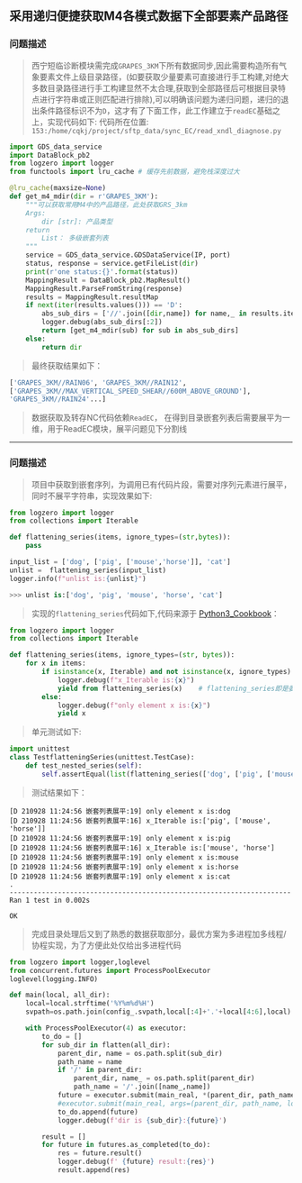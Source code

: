 <!--
 * @Author: your name
 * @Date: 2021-09-28 10:08:11
 * @LastEditTime: 2021-10-22 13:36:42
 * @LastEditors: Please set LastEditors
 * @Description: 将嵌套列表进行展平并返回
 * @FilePath: \A个人笔记\python相关\常用技巧\嵌套列表展平.md
-->
## 采用递归便捷获取M4各模式数据下全部要素产品路径
### 问题描述
> 西宁短临诊断模块需完成`GRAPES_3KM`下所有数据同步,因此需要构造所有气象要素文件上级目录路径，(如要获取少量要素可直接进行手工构建,对绝大多数目录路径进行手工构建显然不太合理,获取到全部路径后可根据目录特点进行字符串或正则匹配进行排除),可以明确该问题为递归问题，递归的退出条件路径标识不为`D`，这才有了下面工作，此工作建立于`readEC`基础之上，实现代码如下:
> 代码所在位置: `153:/home/cqkj/project/sftp_data/sync_EC/read_xndl_diagnose.py`

```python
import GDS_data_service
import DataBlock_pb2
from logzero import logger
from functools import lru_cache # 缓存先前数据，避免栈深度过大

@lru_cache(maxsize=None)
def get_m4_mdir(dir = r'GRAPES_3KM'):
    """可以获取常用M4中的产品路径，此处获取GRS_3km
    Args:
        dir [str]: 产品类型
    return
        List： 多级嵌套列表
    """
    service = GDS_data_service.GDSDataService(IP, port)
    status, response = service.getFileList(dir)
    print(r'one status:{}'.format(status))
    MappingResult = DataBlock_pb2.MapResult()
    MappingResult.ParseFromString(response)
    results = MappingResult.resultMap
    if next(iter(results.values())) == 'D':
        abs_sub_dirs = ['//'.join([dir,name]) for name,_ in results.items()]
        logger.debug(abs_sub_dirs[:2])
        return [get_m4_mdir(sub) for sub in abs_sub_dirs]
    else:
        return dir
```
> 最终获取结果如下：
```python
['GRAPES_3KM//RAIN06', 'GRAPES_3KM//RAIN12',
['GRAPES_3KM//MAX_VERTICAL_SPEED_SHEAR//600M_ABOVE_GROUND'],
'GRAPES_3KM//RAIN24'...]
```
> 数据获取及转存NC代码依赖`ReadEC`， 在得到目录嵌套列表后需要展平为一维，用于ReadEC模块，展平问题见下分割线
***
### 问题描述
>项目中获取到嵌套序列，为调用已有代码片段，需要对序列元素进行展平，同时不展平字符串，实现效果如下:
```python
from logzero import logger
from collections import Iterable

def flattening_series(items, ignore_types=(str,bytes)):
    pass

input_list = ['dog', ['pig', ['mouse','horse']], 'cat']
unlist =  flattening_series(input_list)
logger.info(f"unlist is:{unlist}")

>>> unlist is:['dog', 'pig', 'mouse', 'horse', 'cat']
```
> 实现的`flattening_series`代码如下,代码来源于 [Python3_Cookbook](https://python3-cookbook.readthedocs.io/zh_CN/latest)：

```python
from logzero import logger
from collections import Iterable

def flattening_series(items, ignore_types=(str, bytes)):
    for x in items:
        if isinstance(x, Iterable) and not isinstance(x, ignore_types):
            logger.debug(f"x_Iterable is:{x}")
            yield from flattening_series(x)    # flattening_series即是委托生成器，也是子生成器， 通过debug进行验证
        else:
            logger.debug(f"only element x is:{x}")
            yield x
```
> 单元测试如下:
```python
import unittest
class TestflatteningSeries(unittest.TestCase):
    def test_nested_series(self):
        self.assertEqual(list(flattening_series(['dog', ['pig', ['mouse','horse']], 'cat'])), ['dog', 'pig', 'mouse', 'horse', 'cat'])
```
> 测试结果如下：
```
[D 210928 11:24:56 嵌套列表展平:19] only element x is:dog
[D 210928 11:24:56 嵌套列表展平:16] x_Iterable is:['pig', ['mouse', 'horse']]
[D 210928 11:24:56 嵌套列表展平:19] only element x is:pig
[D 210928 11:24:56 嵌套列表展平:16] x_Iterable is:['mouse', 'horse']
[D 210928 11:24:56 嵌套列表展平:19] only element x is:mouse
[D 210928 11:24:56 嵌套列表展平:19] only element x is:horse
[D 210928 11:24:56 嵌套列表展平:19] only element x is:cat
.
----------------------------------------------------------------------
Ran 1 test in 0.002s

OK
```

> 完成目录处理后又到了熟悉的数据获取部分，最优方案为多进程加多线程/协程实现，为了方便此处仅给出多进程代码
```python
from logzero import logger,loglevel
from concurrent.futures import ProcessPoolExecutor
loglevel(logging.INFO)

def main(local, all_dir):
    local=local.strftime('%Y%m%d%H')
    svpath=os.path.join(config_.svpath,local[:4]+'.'+local[4:6],local)

    with ProcessPoolExecutor(4) as executor:
        to_do = []
        for sub_dir in flatten(all_dir):
            parent_dir, name = os.path.split(sub_dir)
            path_name = name
            if '/' in parent_dir:
                parent_dir, name_ = os.path.split(parent_dir)
                path_name = '/'.join([name_,name])
            future = executor.submit(main_real, *(parent_dir, path_name, local, svpath, range(0,37,1), path_name))   # main_real 为将数据解析并保存为nc格式， 之后为其所用参数
            #executor.submit(main_real, args=(parent_dir, path_name, local, svpath, range(0,37,1), path_name))
            to_do.append(future)
            logger.debug(f'dir is {sub_dir}:{future}')

        result = []
        for future in futures.as_completed(to_do):
            res = future.result()
            logger.debug(f' {future} result:{res}')
            result.append(res)

```